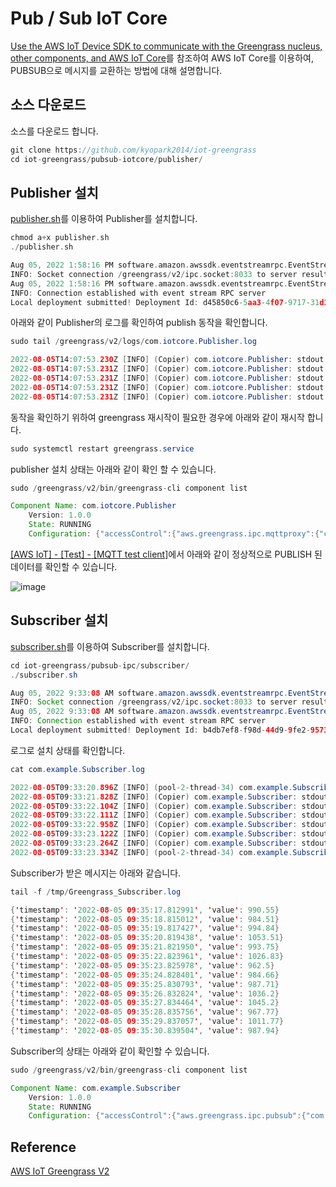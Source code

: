 # Pub / Sub IoT Core 

[Use the AWS IoT Device SDK to communicate with the Greengrass nucleus, other components, and AWS IoT Core](https://docs.aws.amazon.com/greengrass/v2/developerguide/interprocess-communication.html#ipc-subscribe-operations)를 참조하여 AWS IoT Core를 이용하여, PUBSUB으로 메시지를 교환하는 방법에 대해 설명합니다. 

## 소스 다운로드 

소스를 다운로드 합니다.

```c
git clone https://github.com/kyopark2014/iot-greengrass
cd iot-greengrass/pubsub-iotcore/publisher/
```

## Publisher 설치 

[publisher.sh](https://github.com/kyopark2014/iot-greengrass/blob/main/pubsub-iotcore/publisher/publisher.sh)를 이용하여 Publisher를 설치합니다. 

```c
chmod a+x publisher.sh
./publisher.sh
```
```c
Aug 05, 2022 1:58:16 PM software.amazon.awssdk.eventstreamrpc.EventStreamRPCConnection$1 onConnectionSetup
INFO: Socket connection /greengrass/v2/ipc.socket:8033 to server result [AWS_ERROR_SUCCESS]
Aug 05, 2022 1:58:16 PM software.amazon.awssdk.eventstreamrpc.EventStreamRPCConnection$1 onProtocolMessage
INFO: Connection established with event stream RPC server
Local deployment submitted! Deployment Id: d45850c6-5aa3-4f07-9717-31d199de1712
```

아래와 같이 Publisher의 로그를 확인하여 publish 동작을 확인합니다. 

```java
sudo tail /greengrass/v2/logs/com.iotcore.Publisher.log 
```

```java
2022-08-05T14:07:53.230Z [INFO] (Copier) com.iotcore.Publisher: stdout. publish: b'{"msg": "hello.world", "date": "2022-08-05 14:07:03.167195"}'. {scriptName=services.com.iotcore.Publisher.lifecycle.Run, serviceName=com.iotcore.Publisher, currentState=RUNNING}
2022-08-05T14:07:53.231Z [INFO] (Copier) com.iotcore.Publisher: stdout. publish: b'{"msg": "hello.world", "date": "2022-08-05 14:07:08.173429"}'. {scriptName=services.com.iotcore.Publisher.lifecycle.Run, serviceName=com.iotcore.Publisher, currentState=RUNNING}
2022-08-05T14:07:53.231Z [INFO] (Copier) com.iotcore.Publisher: stdout. publish: b'{"msg": "hello.world", "date": "2022-08-05 14:07:13.179648"}'. {scriptName=services.com.iotcore.Publisher.lifecycle.Run, serviceName=com.iotcore.Publisher, currentState=RUNNING}
2022-08-05T14:07:53.231Z [INFO] (Copier) com.iotcore.Publisher: stdout. publish: b'{"msg": "hello.world", "date": "2022-08-05 14:07:18.185660"}'. {scriptName=services.com.iotcore.Publisher.lifecycle.Run, serviceName=com.iotcore.Publisher, currentState=RUNNING}
2022-08-05T14:07:53.231Z [INFO] (Copier) com.iotcore.Publisher: stdout. publish: b'{"msg": "hello.world", "date": "2022-08-05 14:07:23.187923"}'. {scriptName=services.com.iotcore.Publisher.lifecycle.Run, serviceName=com.iotcore.Publisher, currentState=RUNNING}
```

동작을 확인하기 위하여 greengrass 재시작이 필요한 경우에 아래와 같이 재시작 합니다.

```java
sudo systemctl restart greengrass.service
```

publisher 설치 상태는 아래와 같이 확인 할 수 있습니다.

```java
sudo /greengrass/v2/bin/greengrass-cli component list
```
```java
Component Name: com.iotcore.Publisher
    Version: 1.0.0
    State: RUNNING
    Configuration: {"accessControl":{"aws.greengrass.ipc.mqttproxy":{"com.iotcore.Publisher:mqttproxy:1":{"operations":["aws.greengrass#PublishToIoTCore"],"policyDescription":"Allows access to publish to all AWS IoT Core topics.","resources":["*"]}}}}
```    

[[AWS IoT] - [Test] - [MQTT test client]](https://ap-northeast-2.console.aws.amazon.com/iot/home?region=ap-northeast-2#/test)에서 아래와 같이 정상적으로 PUBLISH 된 데이터를 확인할 수 있습니다. 

![image](https://user-images.githubusercontent.com/52392004/183092845-a6884506-998b-4f70-8f0a-1ebd0d68d5cc.png)





## Subscriber 설치 

[subscriber.sh](https://github.com/kyopark2014/iot-greengrass/blob/main/pubsub-ipc/subsriber/subscriber.sh)를 이용하여 Subscriber를 설치합니다. 

```java
cd iot-greengrass/pubsub-ipc/subscriber/
./subscriber.sh 
```

```java
Aug 05, 2022 9:33:08 AM software.amazon.awssdk.eventstreamrpc.EventStreamRPCConnection$1 onConnectionSetup
INFO: Socket connection /greengrass/v2/ipc.socket:8033 to server result [AWS_ERROR_SUCCESS]
Aug 05, 2022 9:33:08 AM software.amazon.awssdk.eventstreamrpc.EventStreamRPCConnection$1 onProtocolMessage
INFO: Connection established with event stream RPC server
Local deployment submitted! Deployment Id: b4db7ef8-f98d-44d9-9fe2-9573b97c7ae1
```

로그로 설치 상태를 확인합니다. 

```java
cat com.example.Subscriber.log 
```

```java
2022-08-05T09:33:20.896Z [INFO] (pool-2-thread-34) com.example.Subscriber: shell-runner-start. {scriptName=services.com.example.Subscriber.lifecycle.Install, serviceName=com.example.Subscriber, currentState=NEW, command=["pip3 install awsiotsdk"]}
2022-08-05T09:33:21.828Z [INFO] (Copier) com.example.Subscriber: stdout. Collecting awsiotsdk. {scriptName=services.com.example.Subscriber.lifecycle.Install, serviceName=com.example.Subscriber, currentState=NEW}
2022-08-05T09:33:22.104Z [INFO] (Copier) com.example.Subscriber: stdout. Using cached https://files.pythonhosted.org/packages/0a/f0/3bb81c3c53bb5fb30a694ce72e64c4c04d327015d263a2f5309c43eca510/awsiotsdk-1.11.3-py3-none-any.whl. {scriptName=services.com.example.Subscriber.lifecycle.Install, serviceName=com.example.Subscriber, currentState=NEW}
2022-08-05T09:33:22.111Z [INFO] (Copier) com.example.Subscriber: stdout. Collecting awscrt==0.13.13 (from awsiotsdk). {scriptName=services.com.example.Subscriber.lifecycle.Install, serviceName=com.example.Subscriber, currentState=NEW}
2022-08-05T09:33:22.958Z [INFO] (Copier) com.example.Subscriber: stdout. Using cached https://files.pythonhosted.org/packages/3a/56/f830ec0dda86a1c4736ea8554d8a59c3c9102aaa565bcfcdbc8b5be65c53/awscrt-0.13.13-cp36-cp36m-manylinux_2_5_x86_64.manylinux1_x86_64.whl. {scriptName=services.com.example.Subscriber.lifecycle.Install, serviceName=com.example.Subscriber, currentState=NEW}
2022-08-05T09:33:23.122Z [INFO] (Copier) com.example.Subscriber: stdout. Installing collected packages: awscrt, awsiotsdk. {scriptName=services.com.example.Subscriber.lifecycle.Install, serviceName=com.example.Subscriber, currentState=NEW}
2022-08-05T09:33:23.264Z [INFO] (Copier) com.example.Subscriber: stdout. Successfully installed awscrt-0.13.13 awsiotsdk-1.11.3. {scriptName=services.com.example.Subscriber.lifecycle.Install, serviceName=com.example.Subscriber, currentState=NEW}
2022-08-05T09:33:23.334Z [INFO] (pool-2-thread-34) com.example.Subscriber: shell-runner-start. {scriptName=services.com.example.Subscriber.lifecycle.Run, serviceName=com.example.Subscriber, currentState=STARTING, command=["python3 -u /greengrass/v2/packages/artifacts/com.example.Subscriber/1.0.0/exam..."]}
```

Subscriber가 받은 메시지는 아래와 같습니다. 

```java
tail -f /tmp/Greengrass_Subscriber.log
```
```java
{'timestamp': '2022-08-05 09:35:17.812991', 'value': 990.55}
{'timestamp': '2022-08-05 09:35:18.815012', 'value': 984.51}
{'timestamp': '2022-08-05 09:35:19.817427', 'value': 994.84}
{'timestamp': '2022-08-05 09:35:20.819438', 'value': 1053.51}
{'timestamp': '2022-08-05 09:35:21.821950', 'value': 993.75}
{'timestamp': '2022-08-05 09:35:22.823961', 'value': 1026.83}
{'timestamp': '2022-08-05 09:35:23.825978', 'value': 962.5}
{'timestamp': '2022-08-05 09:35:24.828401', 'value': 984.66}
{'timestamp': '2022-08-05 09:35:25.830793', 'value': 987.71}
{'timestamp': '2022-08-05 09:35:26.832824', 'value': 1036.2}
{'timestamp': '2022-08-05 09:35:27.834464', 'value': 1045.2}
{'timestamp': '2022-08-05 09:35:28.835756', 'value': 967.77}
{'timestamp': '2022-08-05 09:35:29.837057', 'value': 1011.77}
{'timestamp': '2022-08-05 09:35:30.839504', 'value': 987.94}
```

Subscriber의 상태는 아래와 같이 확인할 수 있습니다. 

```java
sudo /greengrass/v2/bin/greengrass-cli component list
```
```java
Component Name: com.example.Subscriber
    Version: 1.0.0
    State: RUNNING
    Configuration: {"accessControl":{"aws.greengrass.ipc.pubsub":{"com.example.Subscriber:pubsub:1":{"operations":["aws.greengrass#SubscribeToTopic"],"policyDescription":"Allows access to publish to all topics.","resources":["*"]}}}}
```    

## Reference

[AWS IoT Greengrass V2](https://catalog.us-east-1.prod.workshops.aws/workshops/5ecc2416-f956-4273-b729-d0d30556013f/en-US/chapter1-introduction)


